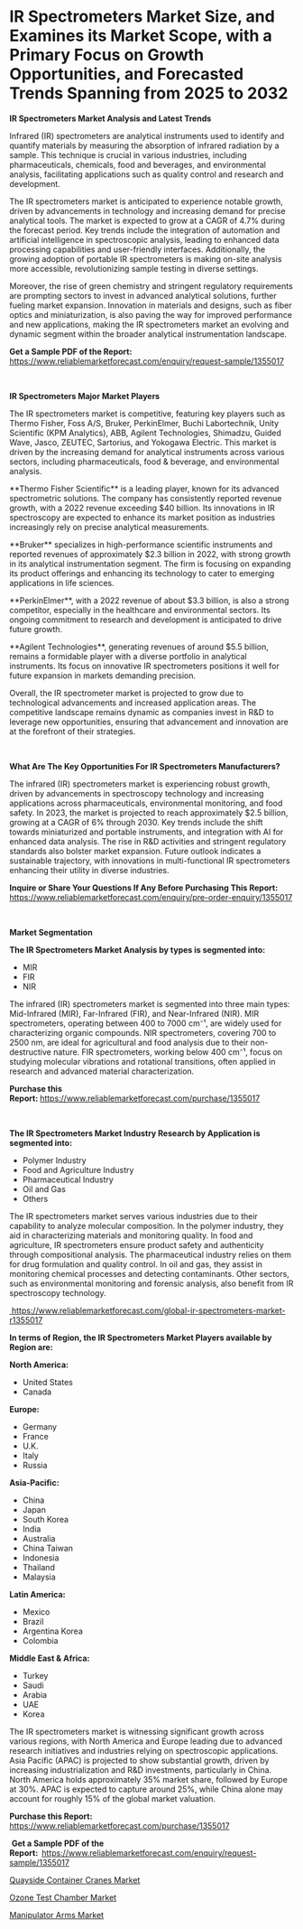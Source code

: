 <p><h1>IR Spectrometers Market Size, and Examines its Market Scope, with a Primary Focus on Growth Opportunities, and Forecasted Trends Spanning from 2025 to 2032</h1></p><p><strong>IR Spectrometers Market Analysis and Latest Trends</strong></p>
<p><p>Infrared (IR) spectrometers are analytical instruments used to identify and quantify materials by measuring the absorption of infrared radiation by a sample. This technique is crucial in various industries, including pharmaceuticals, chemicals, food and beverages, and environmental analysis, facilitating applications such as quality control and research and development.</p><p>The IR spectrometers market is anticipated to experience notable growth, driven by advancements in technology and increasing demand for precise analytical tools. The market is expected to grow at a CAGR of 4.7% during the forecast period. Key trends include the integration of automation and artificial intelligence in spectroscopic analysis, leading to enhanced data processing capabilities and user-friendly interfaces. Additionally, the growing adoption of portable IR spectrometers is making on-site analysis more accessible, revolutionizing sample testing in diverse settings.</p><p>Moreover, the rise of green chemistry and stringent regulatory requirements are prompting sectors to invest in advanced analytical solutions, further fueling market expansion. Innovation in materials and designs, such as fiber optics and miniaturization, is also paving the way for improved performance and new applications, making the IR spectrometers market an evolving and dynamic segment within the broader analytical instrumentation landscape.</p></p>
<p><strong>Get a Sample PDF of the Report:&nbsp;</strong> <a href="https://www.reliablemarketforecast.com/enquiry/request-sample/1355017?utm_campaign=1875&utm_medium=2&utm_source=Github&utm_content=ia&utm_term=22022025&utm_id=ir-spectrometers">https://www.reliablemarketforecast.com/enquiry/request-sample/1355017</a></p>
<p>&nbsp;</p>
<p><strong>IR Spectrometers Major Market Players</strong></p>
<p><p>The IR spectrometers market is competitive, featuring key players such as Thermo Fisher, Foss A/S, Bruker, PerkinElmer, Buchi Labortechnik, Unity Scientific (KPM Analytics), ABB, Agilent Technologies, Shimadzu, Guided Wave, Jasco, ZEUTEC, Sartorius, and Yokogawa Electric. This market is driven by the increasing demand for analytical instruments across various sectors, including pharmaceuticals, food & beverage, and environmental analysis.</p><p>**Thermo Fisher Scientific** is a leading player, known for its advanced spectrometric solutions. The company has consistently reported revenue growth, with a 2022 revenue exceeding $40 billion. Its innovations in IR spectroscopy are expected to enhance its market position as industries increasingly rely on precise analytical measurements.</p><p>**Bruker** specializes in high-performance scientific instruments and reported revenues of approximately $2.3 billion in 2022, with strong growth in its analytical instrumentation segment. The firm is focusing on expanding its product offerings and enhancing its technology to cater to emerging applications in life sciences.</p><p>**PerkinElmer**, with a 2022 revenue of about $3.3 billion, is also a strong competitor, especially in the healthcare and environmental sectors. Its ongoing commitment to research and development is anticipated to drive future growth.</p><p>**Agilent Technologies**, generating revenues of around $5.5 billion, remains a formidable player with a diverse portfolio in analytical instruments. Its focus on innovative IR spectrometers positions it well for future expansion in markets demanding precision.</p><p>Overall, the IR spectrometer market is projected to grow due to technological advancements and increased application areas. The competitive landscape remains dynamic as companies invest in R&D to leverage new opportunities, ensuring that advancement and innovation are at the forefront of their strategies.</p></p>
<p>&nbsp;</p>
<p><strong>What Are The Key Opportunities For IR Spectrometers Manufacturers?</strong></p>
<p><p>The infrared (IR) spectrometers market is experiencing robust growth, driven by advancements in spectroscopy technology and increasing applications across pharmaceuticals, environmental monitoring, and food safety. In 2023, the market is projected to reach approximately $2.5 billion, growing at a CAGR of 6% through 2030. Key trends include the shift towards miniaturized and portable instruments, and integration with AI for enhanced data analysis. The rise in R&D activities and stringent regulatory standards also bolster market expansion. Future outlook indicates a sustainable trajectory, with innovations in multi-functional IR spectrometers enhancing their utility in diverse industries.</p></p>
<p><strong>Inquire or Share Your Questions If Any Before Purchasing This Report:</strong> <a href="https://www.reliablemarketforecast.com/enquiry/pre-order-enquiry/1355017?utm_campaign=1875&utm_medium=2&utm_source=Github&utm_content=ia&utm_term=22022025&utm_id=ir-spectrometers">https://www.reliablemarketforecast.com/enquiry/pre-order-enquiry/1355017</a></p>
<p>&nbsp;</p>
<p><strong>Market Segmentation</strong></p>
<p><strong>The IR Spectrometers Market Analysis by types is segmented into:</strong></p>
<p><ul><li>MIR</li><li>FIR</li><li>NIR</li></ul></p>
<p><p>The infrared (IR) spectrometers market is segmented into three main types: Mid-Infrared (MIR), Far-Infrared (FIR), and Near-Infrared (NIR). MIR spectrometers, operating between 400 to 7000 cm⁻¹, are widely used for characterizing organic compounds. NIR spectrometers, covering 700 to 2500 nm, are ideal for agricultural and food analysis due to their non-destructive nature. FIR spectrometers, working below 400 cm⁻¹, focus on studying molecular vibrations and rotational transitions, often applied in research and advanced material characterization.</p></p>
<p><strong>Purchase this Report:&nbsp;</strong><a href="https://www.reliablemarketforecast.com/purchase/1355017?utm_campaign=1875&utm_medium=2&utm_source=Github&utm_content=ia&utm_term=22022025&utm_id=ir-spectrometers">https://www.reliablemarketforecast.com/purchase/1355017</a></p>
<p>&nbsp;</p>
<p><strong>The IR Spectrometers Market Industry Research by Application is segmented into:</strong></p>
<p><ul><li>Polymer Industry</li><li>Food and Agriculture Industry</li><li>Pharmaceutical Industry</li><li>Oil and Gas</li><li>Others</li></ul></p>
<p><p>The IR spectrometers market serves various industries due to their capability to analyze molecular composition. In the polymer industry, they aid in characterizing materials and monitoring quality. In food and agriculture, IR spectrometers ensure product safety and authenticity through compositional analysis. The pharmaceutical industry relies on them for drug formulation and quality control. In oil and gas, they assist in monitoring chemical processes and detecting contaminants. Other sectors, such as environmental monitoring and forensic analysis, also benefit from IR spectroscopy technology.</p></p>
<p><a href="https://www.reliablemarketforecast.com/global-ir-spectrometers-market-r1355017?utm_campaign=1875&utm_medium=2&utm_source=Github&utm_content=ia&utm_term=22022025&utm_id=ir-spectrometers">&nbsp;https://www.reliablemarketforecast.com/global-ir-spectrometers-market-r1355017</a></p>
<p><strong>In terms of Region, the IR Spectrometers Market Players available by Region are:</strong></p>
<p>
    <p> <strong> North America: </strong>
        <ul>
            <li>United States</li>
            <li>Canada</li>
        </ul>
        </p> 
    <p> <strong> Europe: </strong>
        <ul>
            <li>Germany</li>
            <li>France</li>
            <li>U.K.</li>
            <li>Italy</li>
            <li>Russia</li>
        </ul>
        </p> 
    <p> <strong> Asia-Pacific: </strong>
        <ul>
            <li>China</li>
            <li>Japan</li>
            <li>South Korea</li>
            <li>India</li>
            <li>Australia</li>
            <li>China Taiwan</li>
            <li>Indonesia</li>
            <li>Thailand</li>
            <li>Malaysia</li>
        </ul>
        </p> 
    <p> <strong> Latin America: </strong>
        <ul>
            <li>Mexico</li>
            <li>Brazil</li>
            <li>Argentina Korea</li>
            <li>Colombia</li>
        </ul>
        </p> 
    <p> <strong> Middle East & Africa: </strong>
        <ul>
            <li>Turkey</li>
            <li>Saudi</li>
            <li>Arabia</li>
            <li>UAE</li>
            <li>Korea</li>
        </ul>
    </p>
    </p>
<p><p>The IR spectrometers market is witnessing significant growth across various regions, with North America and Europe leading due to advanced research initiatives and industries relying on spectroscopic applications. Asia Pacific (APAC) is projected to show substantial growth, driven by increasing industrialization and R&D investments, particularly in China. North America holds approximately 35% market share, followed by Europe at 30%. APAC is expected to capture around 25%, while China alone may account for roughly 15% of the global market valuation.</p></p>
<p><strong>Purchase this Report: </strong><a href="https://www.reliablemarketforecast.com/purchase/1355017?utm_campaign=1875&utm_medium=2&utm_source=Github&utm_content=ia&utm_term=22022025&utm_id=ir-spectrometers">https://www.reliablemarketforecast.com/purchase/1355017</a></p>
<p>&nbsp;<strong>Get a Sample PDF of the Report:&nbsp;&nbsp;</strong><a href="https://www.reliablemarketforecast.com/enquiry/request-sample/1355017?utm_campaign=1875&utm_medium=2&utm_source=Github&utm_content=ia&utm_term=22022025&utm_id=ir-spectrometers">https://www.reliablemarketforecast.com/enquiry/request-sample/1355017</a></p>
<p><strong></strong></p>
<p><p><a href="https://github.com/Chiragrp22/Market-Research-Report-List-7/blob/main/quayside-container-cranes-market.md?utm_campaign=1875&utm_medium=2&utm_source=Github&utm_content=ia&utm_term=22022025&utm_id=ir-spectrometers">Quayside Container Cranes Market</a></p><p><a href="https://github.com/karydacamu/Market-Research-Report-List-1/blob/main/ozone-test-chamber-market.md?utm_campaign=1875&utm_medium=2&utm_source=Github&utm_content=ia&utm_term=22022025&utm_id=ir-spectrometers">Ozone Test Chamber Market</a></p><p><a href="https://github.com/mafeasavzal/Market-Research-Report-List-1/blob/main/manipulator-arms-market.md?utm_campaign=1875&utm_medium=2&utm_source=Github&utm_content=ia&utm_term=22022025&utm_id=ir-spectrometers">Manipulator Arms Market</a></p></p>